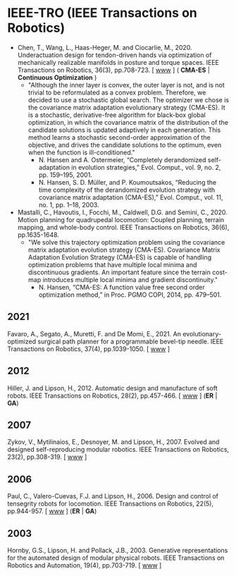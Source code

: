 # IEEE-TRO (IEEE Transactions on Robotics)

* Chen, T., Wang, L., Haas-Heger, M. and Ciocarlie, M., 2020. Underactuation design for tendon-driven hands via optimization of mechanically realizable manifolds in posture and torque spaces. IEEE Transactions on Robotics, 36(3), pp.708-723. [ [www](https://ieeexplore.ieee.org/abstract/document/9040678) ] ( **CMA-ES** | **Continuous Optimization** )
  * "Although the inner layer is convex, the outer layer is not, and is not trivial to be reformulated as a convex problem. Therefore, we decided to use a stochastic global search. The optimizer we chose is the covariance matrix adaptation evolutionary strategy (CMA-ES). It is a stochastic, derivative-free algorithm for black-box global optimization, in which the covariance matrix of the distribution of the candidate solutions is updated adaptively in each generation. This method learns a stochastic second-order approximation of the objective, and drives the candidate solutions to the optimum, even when the function is ill-conditioned."
    * N. Hansen and A. Ostermeier, “Completely derandomized self-adaptation in evolution strategies,” Evol. Comput., vol. 9, no. 2, pp. 159–195, 2001.
    * N. Hansen, S. D. Müller, and P. Koumoutsakos, “Reducing the time complexity of the derandomized evolution strategy with covariance matrix adaptation (CMA-ES),” Evol. Comput., vol. 11, no. 1, pp. 1–18, 2003.
* Mastalli, C., Havoutis, I., Focchi, M., Caldwell, D.G. and Semini, C., 2020. Motion planning for quadrupedal locomotion: Coupled planning, terrain mapping, and whole-body control. IEEE Transactions on Robotics, 36(6), pp.1635-1648.
  * "We solve this trajectory optimization problem using the covariance matrix adaptation evolution strategy (CMA-ES). Covariance Matrix Adaptation Evolution Strategy (CMA-ES) is capable of handling optimization problems that have multiple local minima and discontinuous gradients. An important feature since the terrain cost-map introduces multiple local minima and gradient discontinuity."
    * N. Hansen, “CMA-ES: A function value free second order optimization method,” in Proc. PGMO COPI, 2014, pp. 479–501.

## 2021

Favaro, A., Segato, A., Muretti, F. and De Momi, E., 2021. An evolutionary-optimized surgical path planner for a programmable bevel-tip needle. IEEE Transactions on Robotics, 37(4), pp.1039-1050. [ [www](https://ieeexplore.ieee.org/abstract/document/9312206) ]

## 2012

Hiller, J. and Lipson, H., 2012. Automatic design and manufacture of soft robots. IEEE Transactions on Robotics, 28(2), pp.457-466. [ [www](https://ieeexplore.ieee.org/abstract/document/6096440) ] (**ER** | **GA**)

## 2007

Zykov, V., Mytilinaios, E., Desnoyer, M. and Lipson, H., 2007. Evolved and designed self-reproducing modular robotics. IEEE Transactions on Robotics, 23(2), pp.308-319. [ [www](https://ieeexplore.ieee.org/abstract/document/4154840) ]

## 2006

Paul, C., Valero-Cuevas, F.J. and Lipson, H., 2006. Design and control of tensegrity robots for locomotion. IEEE Transactions on Robotics, 22(5), pp.944-957. [ [www](https://ieeexplore.ieee.org/abstract/document/1705585) ] (**ER** | **GA**)

## 2003

Hornby, G.S., Lipson, H. and Pollack, J.B., 2003. Generative representations for the automated design of modular physical robots. IEEE Transactions on Robotics and Automation, 19(4), pp.703-719. [ [www](https://ieeexplore.ieee.org/abstract/document/1220719) ]
